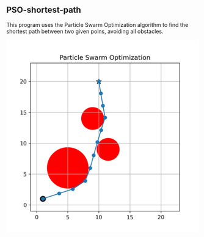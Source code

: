 ## PSO-shortest-path

This program uses the Particle Swarm Optimization algorithm to find the shortest path between two given poins, avoiding all obstacles.

![Alt text](results/example_code.png?raw=true)